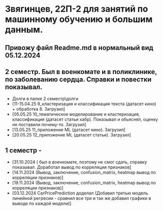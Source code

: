  # Звягинцев, 22П-2 для занятий по машинному обучению и большим данным.

## Привожу файл Readme.md в нормальный вид 05.12.2024
## 2 семестр. Был в военкомате и в поликлинике, по заболеванию сердца. Справки и повестки показывал. 
- Долги в папке 2 семестр\долги
- [11-15.04.25 9_кластеризация и классификация текста (датасет кино) + обработка 8. Загрузил]
- [05.05.25 10_тематическое моделирование и кластеризация, классификация (датасет статьи хабр). Показывал и обьяснял, оценку не поставили почему-то. Загрузил]
- [13.05.25 11_приложение ML (датасет кино). Загрузил]
- [20.05.25 12_приложение ML (датасет статьи). Загрузил]

## 1 семестр  -  
- [31.10.2024 ( был в военкомате, поэтому не смог сдать, справку показывал. Доработал вывод по корреляции признаков]
- [14.11.2024 (Вывод, заключение, confusion_matrix, heatmap вывод по корреляции признаков)]
- [19.11.2024 (Вывод, заключение, confusion_matrix, heatmap вывод по корреляции признаков)]
- [03.12.2024 CarPricePrediction доделал (Добавил третью модель линейной регресии - сравнил все три и так же добавил графики в выводе по каждой модели)]
